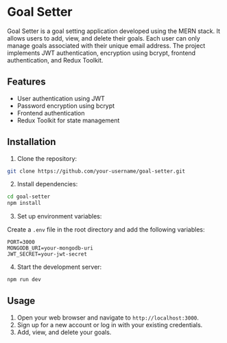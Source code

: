# Goal Setter

Goal Setter is a goal setting application developed using the MERN stack. It allows users to add, view, and delete their goals. Each user can only manage goals associated with their unique email address. The project implements JWT authentication, encryption using bcrypt, frontend authentication, and Redux Toolkit.

## Features

- User authentication using JWT
- Password encryption using bcrypt
- Frontend authentication
- Redux Toolkit for state management

## Installation

1. Clone the repository:

```bash
git clone https://github.com/your-username/goal-setter.git
```

2. Install dependencies:

```bash
cd goal-setter
npm install
```

3. Set up environment variables:

Create a `.env` file in the root directory and add the following variables:

```plaintext
PORT=3000
MONGODB_URI=your-mongodb-uri
JWT_SECRET=your-jwt-secret
```

4. Start the development server:

```bash
npm run dev
```

## Usage

1. Open your web browser and navigate to `http://localhost:3000`.
2. Sign up for a new account or log in with your existing credentials.
3. Add, view, and delete your goals.

